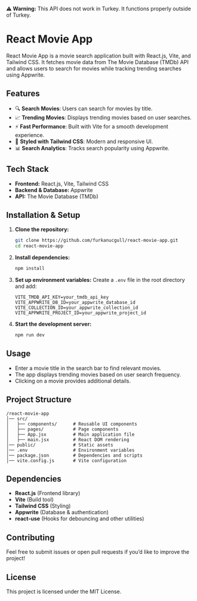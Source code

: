 **⚠️ Warning:** This API does not work in Turkey. It functions properly outside of Turkey.

# React Movie App

React Movie App is a movie search application built with React.js, Vite, and Tailwind CSS. It fetches movie data from The Movie Database (TMDb) API and allows users to search for movies while tracking trending searches using Appwrite.

## Features

- 🔍 **Search Movies**: Users can search for movies by title.
- 📈 **Trending Movies**: Displays trending movies based on user searches.
- ⚡ **Fast Performance**: Built with Vite for a smooth development experience.
- 🎨 **Styled with Tailwind CSS**: Modern and responsive UI.
- 📊 **Search Analytics**: Tracks search popularity using Appwrite.

## Tech Stack

- **Frontend:** React.js, Vite, Tailwind CSS
- **Backend & Database:** Appwrite
- **API:** The Movie Database (TMDb)

## Installation & Setup

1. **Clone the repository:**
   ```sh
   git clone https://github.com/furkanucgull/react-movie-app.git
   cd react-movie-app
   ```
2. **Install dependencies:**
   ```sh
   npm install
   ```
3. **Set up environment variables:** Create a `.env` file in the root directory and add:
   ```env
   VITE_TMDB_API_KEY=your_tmdb_api_key
   VITE_APPWRITE_DB_ID=your_appwrite_database_id
   VITE_COLLECTION_ID=your_appwrite_collection_id
   VITE_APPWRITE_PROJECT_ID=your_appwrite_project_id
   ```
4. **Start the development server:**
   ```sh
   npm run dev
   ```

## Usage

- Enter a movie title in the search bar to find relevant movies.
- The app displays trending movies based on user search frequency.
- Clicking on a movie provides additional details.

## Project Structure
```
/react-movie-app
│── src/
│   ├── components/      # Reusable UI components
│   ├── pages/           # Page components
│   ├── App.jsx          # Main application file
│   ├── main.jsx         # React DOM rendering
│── public/              # Static assets
│── .env                 # Environment variables
│── package.json         # Dependencies and scripts
│── vite.config.js       # Vite configuration
```

## Dependencies

- **React.js** (Frontend library)
- **Vite** (Build tool)
- **Tailwind CSS** (Styling)
- **Appwrite** (Database & authentication)
- **react-use** (Hooks for debouncing and other utilities)

## Contributing

Feel free to submit issues or open pull requests if you’d like to improve the project!

## License

This project is licensed under the MIT License.
